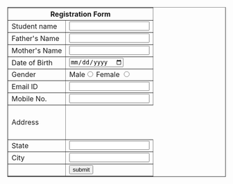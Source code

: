 
<html>
<head>
<body>
<form>
<table border="1" align="center"
cellpadding="5px">
<tr>
<th align="center"
colspan="2">Registration
Form</th>
</tr>
<tr>
<td><label for="a1">Student
name</label> </td> <td><input id="al" type="text" />
</td>
</tr>
<tr>
<td><label for="a2">Father's
Name</label> </td>
<td><input id="a2" type="text" />
</td>
</tr>
<tr>
<td><label for="a3">Mother's
Name</label> </td>
<td><input id="a3" type="text" />
</td>
</tr>
<tr>
<td><label  for "a4" > Date of Birth </td>
<td><input id="a4" type="date" />
</td>
</tr>
<tr>
<td>Gender</td>
<td><label>Male</label><input
type="radio" name="gen" /> <label>Female</label> <input
type="radio" name="gen" /></td>
</tr>
<tr>
<td><label for="a6">Email
ID</label></td> <td><input id="a6"
type="email"></td>
</tr>
<tr>
<td><label for="a7">Mobile No.
</label></td>
<td><input id="a7"
type="number"></td>
</tr>
<tr height="80px">
<td>
   <label>Address</label>
   
</td>
</tr>
<tr>
<td><label
for="a9">State</label> </td>
<td><input id="a9" type="text" />
</td>
</tr>
<tr>
<td><label for = "b1" >City </label>
</td>
<td><input id="b1" type="text" /></td>
</tr>
<tr>
<td></td>
<td><input type="submit"
value="submit"/></td>
</tr>
</table>
</html>



